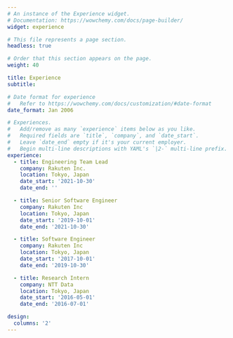```yaml
---
# An instance of the Experience widget.
# Documentation: https://wowchemy.com/docs/page-builder/
widget: experience

# This file represents a page section.
headless: true

# Order that this section appears on the page.
weight: 40

title: Experience
subtitle:

# Date format for experience
#   Refer to https://wowchemy.com/docs/customization/#date-format
date_format: Jan 2006

# Experiences.
#   Add/remove as many `experience` items below as you like.
#   Required fields are `title`, `company`, and `date_start`.
#   Leave `date_end` empty if it's your current employer.
#   Begin multi-line descriptions with YAML's `|2-` multi-line prefix.
experience:
  - title: Engineering Team Lead
    company: Rakuten Inc.
    location: Tokyo, Japan
    date_start: '2021-10-30'
    date_end: ''

  - title: Senior Software Engineer
    company: Rakuten Inc
    location: Tokyo, Japan
    date_start: '2019-10-01'
    date_end: '2021-10-30'

  - title: Software Engineer
    company: Rakuten Inc
    location: Tokyo, Japan
    date_start: '2017-10-01'
    date_end: '2019-10-30'

  - title: Research Intern
    company: NTT Data
    location: Tokyo, Japan
    date_start: '2016-05-01'
    date_end: '2016-07-01'

design:
  columns: '2'
---
```

